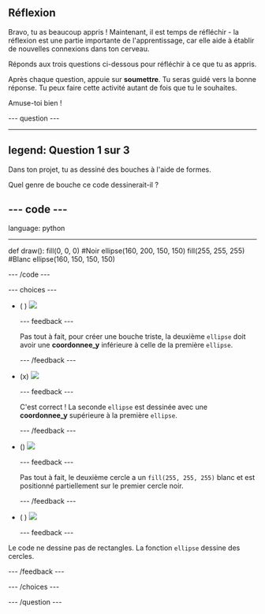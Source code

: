 ## Réflexion

Bravo, tu as beaucoup appris ! Maintenant, il est temps de réfléchir - la réflexion est une partie importante de l'apprentissage, car elle aide à établir de nouvelles connexions dans ton cerveau.

Réponds aux trois questions ci-dessous pour réfléchir à ce que tu as appris.

Après chaque question, appuie sur **soumettre**. Tu seras guidé vers la bonne réponse. Tu peux faire cette activité autant de fois que tu le souhaites.

Amuse-toi bien !

--- question ---

---
legend: Question 1 sur 3
---

Dans ton projet, tu as dessiné des bouches à l'aide de formes.

Quel genre de bouche ce code dessinerait-il ?

--- code ---
---
language: python

---
def draw():
  fill(0, 0, 0) #Noir
  ellipse(160, 200, 150, 150)
  fill(255, 255, 255) #Blanc
  ellipse(160, 150, 150, 150)

--- /code ---

--- choices ---

- ( ) ![](images/sad-mouth.png)

  --- feedback ---

  Pas tout à fait, pour créer une bouche triste, la deuxième `ellipse` doit avoir une **coordonnee_y** inférieure à celle de la première `ellipse`.

  --- /feedback ---

- (x) ![](images/happy-mouth.png)

  --- feedback ---

  C'est correct ! La seconde `ellipse` est dessinée avec une **coordonnee_y** supérieure à la première `ellipse`.

  --- /feedback ---

- () ![](images/circle-mouth.png)

  --- feedback ---

   Pas tout à fait, le deuxième cercle a un `fill(255, 255, 255)` blanc et est positionné partiellement sur le premier cercle noir.

  --- /feedback ---

- ( ) ![](images/square-mouth.png)

  --- feedback ---

Le code ne dessine pas de rectangles. La fonction `ellipse` dessine des cercles.

  --- /feedback ---

--- /choices ---

--- /question ---
